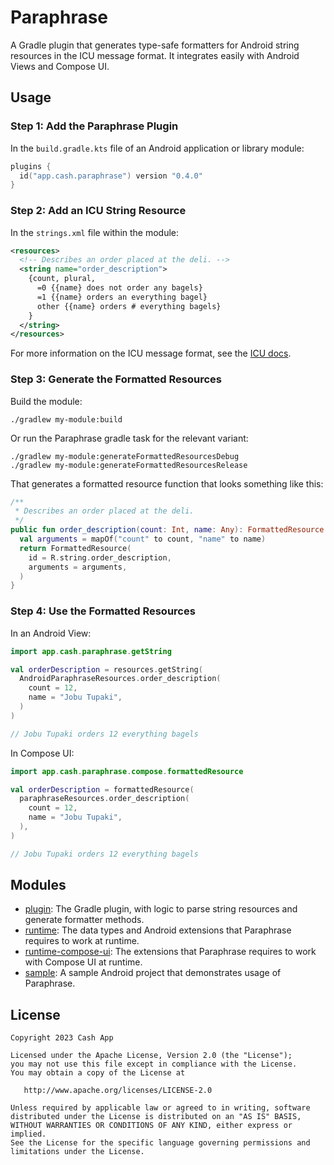 # Paraphrase

A Gradle plugin that generates type-safe formatters for Android string resources in the ICU message format. It integrates easily with Android Views and Compose UI.

## Usage

### Step 1: Add the Paraphrase Plugin

In the `build.gradle.kts` file of an Android application or library module:

```kotlin
plugins {
  id("app.cash.paraphrase") version "0.4.0"
}
```

### Step 2: Add an ICU String Resource

In the `strings.xml` file within the module:

```xml
<resources>
  <!-- Describes an order placed at the deli. -->
  <string name="order_description">
    {count, plural,
      =0 {{name} does not order any bagels}
      =1 {{name} orders an everything bagel}
      other {{name} orders # everything bagels}
    }
  </string>
</resources>
```

For more information on the ICU message format, see the [ICU docs](https://unicode-org.github.io/icu/userguide/format_parse/messages).

### Step 3: Generate the Formatted Resources

Build the module:

```shell
./gradlew my-module:build
```

Or run the Paraphrase gradle task for the relevant variant:

```shell
./gradlew my-module:generateFormattedResourcesDebug
./gradlew my-module:generateFormattedResourcesRelease
```

That generates a formatted resource function that looks something like this:
```kotlin
/**
 * Describes an order placed at the deli.
 */
public fun order_description(count: Int, name: Any): FormattedResource {
  val arguments = mapOf("count" to count, "name" to name)
  return FormattedResource(
    id = R.string.order_description,
    arguments = arguments,
  )
}
```


### Step 4: Use the Formatted Resources

In an Android View:

```kotlin
import app.cash.paraphrase.getString

val orderDescription = resources.getString(
  AndroidParaphraseResources.order_description(
    count = 12,
    name = "Jobu Tupaki",
  )
)

// Jobu Tupaki orders 12 everything bagels
```

In Compose UI:

```kotlin
import app.cash.paraphrase.compose.formattedResource

val orderDescription = formattedResource(
  paraphraseResources.order_description(
    count = 12,
    name = "Jobu Tupaki",
  ),
)

// Jobu Tupaki orders 12 everything bagels
```

## Modules

* [plugin](plugin): The Gradle plugin, with logic to parse string resources and generate formatter methods.
* [runtime](runtime): The data types and Android extensions that Paraphrase requires to work at runtime.
* [runtime-compose-ui](runtime-compose-ui): The extensions that Paraphrase requires to work with Compose UI at runtime.
* [sample](sample): A sample Android project that demonstrates usage of Paraphrase.

## License

    Copyright 2023 Cash App

    Licensed under the Apache License, Version 2.0 (the "License");
    you may not use this file except in compliance with the License.
    You may obtain a copy of the License at

       http://www.apache.org/licenses/LICENSE-2.0

    Unless required by applicable law or agreed to in writing, software
    distributed under the License is distributed on an "AS IS" BASIS,
    WITHOUT WARRANTIES OR CONDITIONS OF ANY KIND, either express or implied.
    See the License for the specific language governing permissions and
    limitations under the License.
